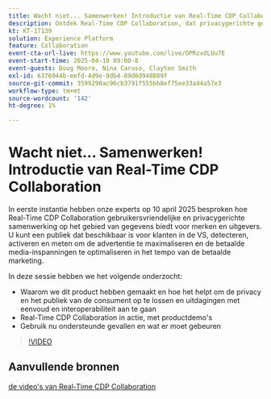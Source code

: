 ```yaml
---
title: Wacht niet... Samenwerken! Introductie van Real-Time CDP Collaboration
description: Ontdek Real-Time CDP Collaboration, dat privacygerichte gegevensoplossingen biedt voor merken en uitgevers om de activering van het publiek te verbeteren, de advertentie-inkomsten te maximaliseren en betaalde media-inspanningen te stroomlijnen—compleet met productdemo's, deskundige inzichten en volgende gebruiksgevallen.
kt: KT-17139
solution: Experience Platform
feature: Collaboration
event-cta-url-live: https://www.youtube.com/live/OPRzvdLUu7E
event-start-time: 2025-04-10 09:00-8
event-guests: Doug Moore, Nina Caruso, Clayton Smith
exl-id: 6376944b-eefd-4d9e-8db4-89d6d948889f
source-git-commit: 3599290ac96cb3791f555bb8ef75ee33a44a57e3
workflow-type: tm+mt
source-wordcount: '142'
ht-degree: 1%

---
```


# Wacht niet... Samenwerken! Introductie van Real-Time CDP Collaboration

In eerste instantie hebben onze experts op 10 april 2025 besproken hoe Real-Time CDP Collaboration gebruikersvriendelijke en privacygerichte samenwerking op het gebied van gegevens biedt voor merken en uitgevers. U kunt een publiek dat beschikbaar is voor klanten in de VS, detecteren, activeren en meten om de advertentie te maximaliseren en de betaalde media-inspanningen te optimaliseren in het tempo van de betaalde marketing.

In deze sessie hebben we het volgende onderzocht:

* Waarom we dit product hebben gemaakt en hoe het helpt om de privacy en het publiek van de consument op te lossen en uitdagingen met eenvoud en interoperabiliteit aan te gaan
* Real-Time CDP Collaboration in actie, met productdemo&#39;s
* Gebruik nu ondersteunde gevallen en wat er moet gebeuren

>[!VIDEO](https://video.tv.adobe.com/v/3457557/?quality=12&learn=on)

## Aanvullende bronnen

[ de video&#39;s van Real-Time CDP Collaboration ](https://experienceleague.adobe.com/en/docs/platform-learn/tutorials/collaboration/real-time-cdp-collaboration-overview)
